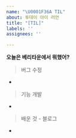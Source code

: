 ```yaml
---
name: "\U0001F36A TIL"
about: 투데이 아이 러언
title: "[TIL]"
labels: ''
assignees: ''

---
```


**오늘은 베리타운에서 뭐했어?**
> 버그 수정
-
> 기능 개발
- 
> 배운 것 - 블로그
-
